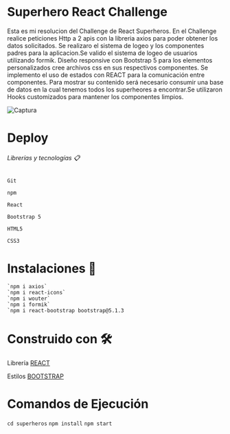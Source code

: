 # Superhero React Challenge
Esta es mi resolucion del Challenge de React Superheros.
En el Challenge realice peticiones Http a 2 apis con la libreria axios para poder obtener los datos solicitados.
Se realizaro el sistema de logeo y los componentes padres para la aplicacion.Se valido el sistema de logeo de usuarios utilizando formik.
Diseño responsive con Bootstrap 5 para los elementos personalizados cree archivos css en sus respectivos componentes.
Se implemento el uso de estados con REACT para la comunicación entre componentes. Para mostrar su contenido será necesario consumir una base de datos en la cual tenemos todos los superheores a encontrar.Se utilizaron Hooks customizados para mantener los componentes limpios. 

 
![Captura](https://user-images.githubusercontent.com/facundocolavini/superheroes/src/images/superhero-app.png)

# Deploy 



###### Librerías y tecnologías 📋

    Git 

    npm 

    React 
    
    Bootstrap 5

    HTML5 

    CSS3 


# Instalaciones 🔧 

    `npm i axios`
    `npm i react-icons`
    `npm i wouter`
    `npm i formik`
    `npm i react-bootstrap bootstrap@5.1.3
 
# Construido con 🛠️ 

   Librería [REACT](https://reactjs.org) 

   Estilos [BOOTSTRAP](https://react-bootstrap.netlify.app/) 
   
   
   
# Comandos de Ejecución 
   `cd superheros`
   `npm install`
   `npm start`
